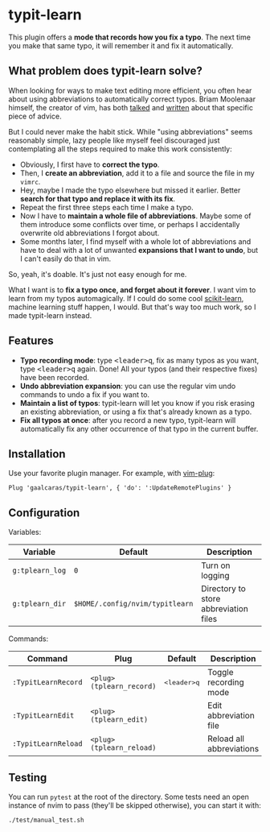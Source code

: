# typit-learn

This plugin offers a **mode that records how you fix a typo**. The next time
you make that same typo, it will remember it and fix it automatically.

## What problem does typit-learn solve?

When looking for ways to make text editing more efficient, you often hear about
using abbreviations to automatically correct typos. Briam Moolenaar himself,
the creator of vim, has both [talked](https://youtu.be/p6K4iIMlouI?t=1010) and
[written](https://www.moolenaar.net/habits.html) about that specific piece of
advice.

But I could never make the habit stick. While "using abbreviations" seems
reasonably simple, lazy people like myself feel discouraged just contemplating
all the steps required to make this work consistently:

+ Obviously, I first have to **correct the typo**.
+ Then, I **create an abbreviation**, add it to a file and source the file in
  my `vimrc`.
+ Hey, maybe I made the typo elsewhere but missed it earlier. Better **search
  for that typo and replace it with its fix**.
+ Repeat the first three steps each time I make a typo.
+ Now I have to **maintain a whole file of abbreviations**. Maybe some of them
  introduce some conflicts over time, or perhaps I accidentally overwrite old
  abbreviations I forgot about.
+ Some months later, I find myself with a whole lot of abbreviations and have
  to deal with a lot of unwanted **expansions that I want to undo**, but
  I can't easily do that in vim.

So, yeah, it's doable. It's just not easy enough for me.

What I want is to **fix a typo once, and forget about it forever**. I want vim
to learn from my typos automagically. If I could do some cool
[scikit-learn](https://github.com/scikit-learn/scikit-learn),
machine learning stuff happen, I would. But that's way too much work, so I made
typit-learn instead.

## Features

+ **Typo recording mode**: type <kbd>\<leader>q</kbd>, fix as many typos as you
  want, type <kbd>\<leader>q</kbd> again. Done! All your typos (and their
  respective fixes) have been recorded.
+ **Undo abbreviation expansion**: you can use the regular vim undo commands to
  undo a fix if you want to.
+ **Maintain a list of typos**: typit-learn will let you know if you
  risk erasing an existing abbreviation, or using a fix that's already known as
  a typo.
+ **Fix all typos at once**: after you record a new typo, typit-learn will
  automatically fix any other occurrence of that typo in the current buffer.

## Installation

Use your favorite plugin manager. For example, with
[vim-plug](https://github.com/junegunn/vim-plug):

```vimrc
Plug 'gaalcaras/typit-learn', { 'do': ':UpdateRemotePlugins' }
```

## Configuration

Variables:

| Variable | Default | Description |
| ----|----|----|
| `g:tplearn_log` | `0` | Turn on logging |
| `g:tplearn_dir` | `$HOME/.config/nvim/typitlearn` | Directory to store abbreviation files |

Commands:

| Command | Plug | Default | Description |
| ----|----|----|----|
| `:TypitLearnRecord` | `<plug>(tplearn_record)` | <kbd>\<leader>q</kbd> | Toggle recording mode |
| `:TypitLearnEdit` | `<plug>(tplearn_edit)` | | Edit abbreviation file |
| `:TypitLearnReload` | `<plug>(tplearn_reload)` | | Reload all abbreviations |

## Testing

You can run `pytest` at the root of the directory. Some tests need an open
instance of nvim to pass (they'll be skipped otherwise), you can start it with:

```bash
./test/manual_test.sh
```
